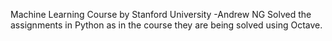 Machine Learning Course by Stanford University -Andrew NG
Solved the assignments in Python as in the course they are being solved using Octave.
